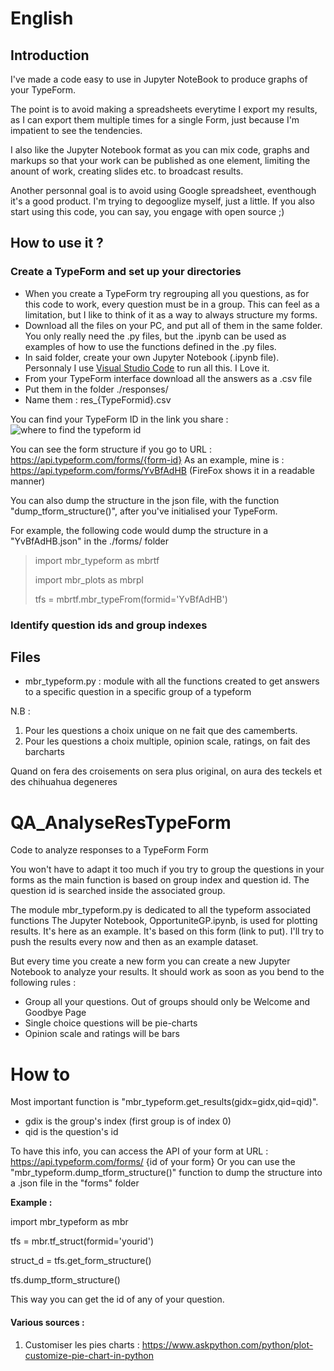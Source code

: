 # English
## Introduction
I've made a code easy to use in Jupyter NoteBook to produce graphs of your TypeForm.

The point is to avoid making a spreadsheets everytime I export my results, as I can export them multiple times for a single Form, just because I'm impatient to see the tendencies.

I also like the Jupyter Notebook format as you can mix code, graphs and markups so that your work can be published as one element, limiting the anount of work, creating slides etc. to broadcast results.

Another personnal goal is to avoid using Google spreadsheet, eventhough it's a good product. I'm trying to degooglize myself, just a little. If you also start using this code, you can say, you engage with open source ;)

## How to use it ?
### Create a TypeForm and set up your directories
- When you create a TypeForm try regrouping all you questions, as for this code to work, every question must be in a group. This can feel as a limitation, but I like to think of it as a way to always structure my forms.
- Download all the files on your PC, and put all of them in the same folder. You only really need the .py files, but the .ipynb can be used as examples of how to use the functions defined in the .py files.
- In said folder, create your own Jupyter Notebook (.ipynb file). Personnaly I use [Visual Studio Code](https://code.visualstudio.com/) to run all this. I Love it.
- From your TypeForm interface download all the answers as a .csv file
- Put them in the folder ./responses/
- Name them : res_{TypeFormid}.csv

You can find your TypeForm ID in the link you share :
![where to find the typeform id](https://maximorose.eu/Ressources/TypeFormID.png)

You can see the form structure if you go to URL : https://api.typeform.com/forms/{form-id}
As an example, mine is : https://api.typeform.com/forms/YvBfAdHB (FireFox shows it in a readable manner)

You can also dump the structure in the json file, with the function "dump_tform_structure()", after you've initialised your TypeForm.

For example, the following code would dump the structure in a "YvBfAdHB.json" in the ./forms/ folder
> import mbr_typeform as mbrtf
> 
> import mbr_plots as mbrpl
> 
> tfs = mbrtf.mbr_typeFrom(formid='YvBfAdHB')

### Identify question ids and group indexes


## Files
- mbr_typeform.py : module with all the functions created to get answers to a specific question in a specific group of a typeform 



N.B : 

1. Pour les questions a choix unique on ne fait que des camemberts.
1. Pour les questions a choix multiple, opinion scale, ratings, on fait des barcharts

Quand on fera des croisements on sera plus original, on aura des teckels et des chihuahua degeneres



# QA_AnalyseResTypeForm
Code to analyze responses to a TypeForm Form

You won't have to adapt it too much if you try to group the questions in your forms as the main function is based on group index and question id. The question id is searched inside the associated group.

The  module mbr_typeform.py is dedicated to all the typeform associated functions
The Jupyter Notebook, OpportuniteGP.ipynb, is used for plotting results. It's here as an example. It's based on this form (link to put). I'll try to push the results every now and then as an example dataset.

But every time you create a new form you can create a new Jupyter Notebook to analyze your results. It should work as soon as you bend to the following rules :
- Group all your questions. Out of groups should only be Welcome and Goodbye Page
- Single choice questions will be pie-charts
- Opinion scale and ratings will be bars



# How to
Most important function is "mbr_typeform.get_results(gidx=gidx,qid=qid)".
- gdix is the group's index (first group is of index 0)
- qid is the question's id

To have this info, you can access the API of your form at URL : https://api.typeform.com/forms/ {id of your form}
Or you can use the "mbr_typeform.dump_tform_structure()" function to dump the structure into a .json file in the "forms" folder

__Example :__

import mbr_typeform as mbr

tfs = mbr.tf_struct(formid='yourid')

struct_d = tfs.get_form_structure()

tfs.dump_tform_structure()



This way you can get the id of any of your question.





#### Various sources :
1. Customiser les pies charts : https://www.askpython.com/python/plot-customize-pie-chart-in-python
